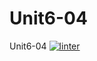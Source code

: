 # Unit6-04
Unit6-04
 [![linter](https://github.com/Solomontesfaye2/Unit6-04/workflows/linter/badge.svg)](https://github.com/marketplace/actions/super-linter)    
